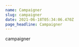 ```yaml
---
name: Campaigner
slug: campaigner
date: 2021-06-18T05:34:06.470Z
page_headline: Campaigner
---
```

campaigner